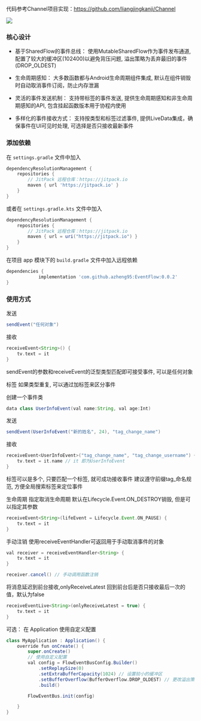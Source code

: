 代码参考Channel项目实现：https://github.com/liangjingkanji/Channel


[![](https://jitpack.io/v/azheng95/EventFlow.svg)](https://jitpack.io/#azheng95/EventFlow)

### 核心设计
- 基于SharedFlow的事件总线：
使用MutableSharedFlow作为事件发布通道,
配置了较大的缓冲区(102400)以避免背压问题,
溢出策略为丢弃最旧的事件(DROP_OLDEST)

- 生命周期感知：
大多数函数都与Android生命周期组件集成,
默认在组件销毁时自动取消事件订阅，防止内存泄漏

- 灵活的事件发送机制：
支持带标签的事件发送,
提供生命周期感知和非生命周期感知的API,
包含挂起函数版本用于协程内使用

- 多样化的事件接收方式：
支持按类型和标签过滤事件,
提供LiveData集成，确保事件在UI可见时处理,
可选择是否只接收最新事件

### 添加依赖

在 `settings.gradle` 文件中加入

```groovy
dependencyResolutionManagement {
    repositories {
        // JitPack 远程仓库：https://jitpack.io
        maven { url 'https://jitpack.io' }
    }
}
```
或者在 `settings.gradle.kts` 文件中加入

```groovy
dependencyResolutionManagement {
    repositories {
        // JitPack 远程仓库：https://jitpack.io
        maven { url = uri("https://jitpack.io") }
    }
}
```


在项目 app 模块下的 `build.gradle` 文件中加入远程依赖

```groovy
dependencies {
	        implementation 'com.github.azheng95:EventFlow:0.0.2'
}
```

### 使用方式
发送
```groovy
sendEvent("任何对象")
```
接收
```groovy
receiveEvent<String>() {
    tv.text = it
}
```
sendEvent的参数和receiveEvent的泛型类型匹配即可接受事件, 可以是任何对象
 
标签
如果类型重复, 可以通过加标签来区分事件

创建一个事件类
```groovy
data class UserInfoEvent(val name:String, val age:Int)
```
发送
```groovy
sendEvent(UserInfoEvent("新的姓名", 24), "tag_change_name")
```
接收
```groovy
receiveEvent<UserInfoEvent>("tag_change_name", "tag_change_username") {
    tv.text = it.name // it 即为UserInfoEvent
}
```

标签可以是多个, 只要匹配一个标签, 就可成功接收事件
建议遵守前缀tag_命名规范, 方便全局搜索标签来定位事件

生命周期
指定取消生命周期 默认在Lifecycle.Event.ON_DESTROY销毁, 但是可以指定其参数
```groovy
receiveEvent<String>(lifeEvent = Lifecycle.Event.ON_PAUSE) {
    tv.text = it
}
```

手动注销
使用receiveEventHandler可返回用于手动取消事件的对象
```groovy
val receiver = receiveEventHandler<String> {
    tv.text = it
}

receiver.cancel() // 手动调用函数注销
```

将消息延迟到前台接收,onlyReceiveLatest 回到前台后是否只接收最后一次的值，默认为false

```groovy
receiveEventLive<String>(onlyReceiveLatest = true) {
    tv.text = it
}
```

可选：
 在 Application 使用自定义配置
 
```groovy
class MyApplication : Application() {
    override fun onCreate() {
        super.onCreate()
        // 使用自定义配置
        val config = FlowEventBusConfig.Builder()
            .setReplaySize(0)
            .setExtraBufferCapacity(1024) // 设置较小的缓冲区
            .setBufferOverflow(BufferOverflow.DROP_OLDEST) // 更改溢出策略
            .build()

        FlowEventBus.init(config)

    }
}
```



